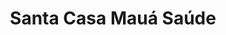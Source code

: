 ---
layout: post
type: post
title: Santa Casa Mauá Saúde
description: ""
excerpt: "Desenvolvimento do site do Plano de Saúde Santa Casa Mauá utilizando WordPress e Vue.js."
categories: ['portfolio']
tags: ['Front-end']
type: single
live: "https://prestador.valesaudesempre.com.br/"
permalink: /portfolio/:title/
---